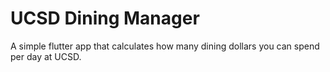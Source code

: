 # UCSD Dining Manager
A simple flutter app that calculates how many dining dollars you can spend per day at UCSD.
